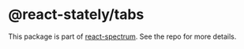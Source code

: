# @react-stately/tabs

This package is part of [react-spectrum](https://github.com/adobe-private/react-spectrum-v3). See the repo for more details.
